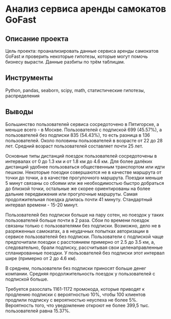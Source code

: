 # Анализ сервиса аренды самокатов GoFast
## Описание проекта
Цель проекта: проанализировать данные сервиса аренды самокатов GoFast и проверить некоторые гипотезы, которые могут помочь бизнесу вырасти. Данные разбиты по трём таблицам.
## Инструменты
Python, pandas, seaborn, scipy, math, статистические гипотезы, распределения
## Выводы
Большинство пользователей сервиса сосредоточено в Пятигорске, а меньше всего - в Москве. Пользователей с подпиской 699 (45.57%), а пользователей без подписки 835 (54.43%), то есть разница в 136 пользователей. Около половины пользователей в возрасте от 22 до 28 лет. Средний возраст пользователей составляет почти 25 лет.

Основные типы дистанций поездок пользователей сосредоточены в интервалах от 0 до 1.3 км и от 1.8 км до 4.6 км. Для более далёких дистанций удобнее пользоваться общественным транспортом или идти пешком. Некоторые поездки совершаются не в качестве маршрута от точки до точки, а в качестве прогулочного маршрута. Поездки меньше 5 минут связаны со сбоями или же необходимостью быстро добраться до близкой точки, остальные же скорее ориентированы на более дальние передвижения или прогулочные маршруты. Самая продолжительная поездка длилась почти 41 минуту. Стандартный интервал времени - 15-20 минут.

Пользователей без подписки больше на пару сотен, но поездок у таких пользователей больше почти в 2 раза. Сбои по времени поездок связаны только с пользователями без подписки. Возможно, дело не в разряженных самокатах, а в неудачных попытках авторизации в сервисе пользователей без подписки. Пользователи с подпиской чаще предпочитали поездки с расстоянием примерно от 2.5 до 3.5 км, а, следовательно, брали подписку, рассчитывая свои целенаправленные спланированные поездки. У пользователей без подписки этот интервал шире (примерно от 2 до 4.6 км).

В среднем, пользователи без подписки приносят больше денег компании. Средняя продолжительность поездок у пользователей с подпиской больше. 

Требуется разослать 1161-1172 промокода, которые приводят к продлению подписки с вероятностью 10%, чтобы 100 клиентов продлили подписку с вероятностью неуспеха не более 5%. Вероятность того, что уведомление откроют не более 399,5 тыс. пользователей равна 15.37%.
